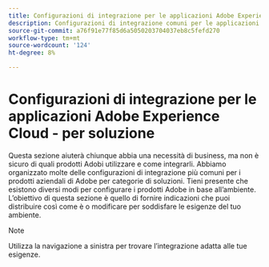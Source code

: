 ```yaml
---
title: Configurazioni di integrazione per le applicazioni Adobe Experience Cloud - per soluzione
description: Configurazioni di integrazione comuni per le applicazioni Adobe Experience Cloud organizzate per soluzioni.
source-git-commit: a76f91e77f85d6a5050203704037eb8c5fefd270
workflow-type: tm+mt
source-wordcount: '124'
ht-degree: 8%

---
```



# Configurazioni di integrazione per le applicazioni Adobe Experience Cloud - per soluzione

Questa sezione aiuterà chiunque abbia una necessità di business, ma non è sicuro di quali prodotti Adobi utilizzare e come integrarli.  Abbiamo organizzato molte delle configurazioni di integrazione più comuni per i prodotti aziendali di Adobe per categorie di soluzioni.  Tieni presente che esistono diversi modi per configurare i prodotti Adobe in base all’ambiente.  L’obiettivo di questa sezione è quello di fornire indicazioni che puoi distribuire così come è o modificare per soddisfare le esigenze del tuo ambiente.

>[!NOTE]
>
>Utilizza la navigazione a sinistra per trovare l’integrazione adatta alle tue esigenze.
